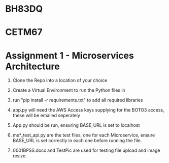 # BH83DQ
# CETM67
# Assignment 1 - Microservices Architecture

1) Clone the Repo into a location of your choice

2) Create a Virtual Environment to run the Python files in

3) run "pip install -r requirements.txt" to add all required libraries

4) app.py will need the AWS Access keys supplying for the BOTO3 access, these will be emailed seperately

5) App.py should be run, ensuring BASE_URL is set to localhost

6) ms*_test_api.py are the test files, one for each Microservice, ensure BASE_URL is set correctly in each one before running the file.

7) 0001BPSS.docx and TestPic are used for testing file upload and image resize.

